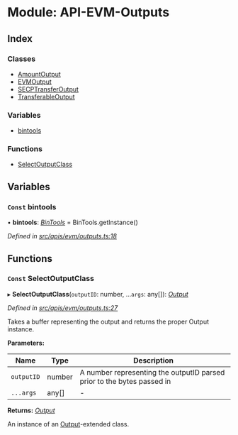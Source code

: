 # Module: API-EVM-Outputs

## Index

### Classes

- [AmountOutput](../classes/api_evm_outputs.amountoutput)
- [EVMOutput](../classes/api_evm_outputs.evmoutput)
- [SECPTransferOutput](../classes/api_evm_outputs.secptransferoutput)
- [TransferableOutput](../classes/api_evm_outputs.transferableoutput)

### Variables

- [bintools](api_evm_outputs#const-bintools)

### Functions

- [SelectOutputClass](api_evm_outputs#const-selectoutputclass)

## Variables

### `Const` bintools

• **bintools**: _[BinTools](../classes/utils_bintools.bintools)_ = BinTools.getInstance()

_Defined in [src/apis/evm/outputs.ts:18](https://github.com/chain4travel/caminojs/blob/3883166/src/apis/evm/outputs.ts#L18)_

## Functions

### `Const` SelectOutputClass

▸ **SelectOutputClass**(`outputID`: number, ...`args`: any[]): _[Output](../classes/common_output.output)_

_Defined in [src/apis/evm/outputs.ts:27](https://github.com/chain4travel/caminojs/blob/3883166/src/apis/evm/outputs.ts#L27)_

Takes a buffer representing the output and returns the proper Output instance.

**Parameters:**

| Name       | Type   | Description                                                            |
| ---------- | ------ | ---------------------------------------------------------------------- |
| `outputID` | number | A number representing the outputID parsed prior to the bytes passed in |
| `...args`  | any[]  | -                                                                      |

**Returns:** _[Output](../classes/common_output.output)_

An instance of an [Output](src_common#output)-extended class.

